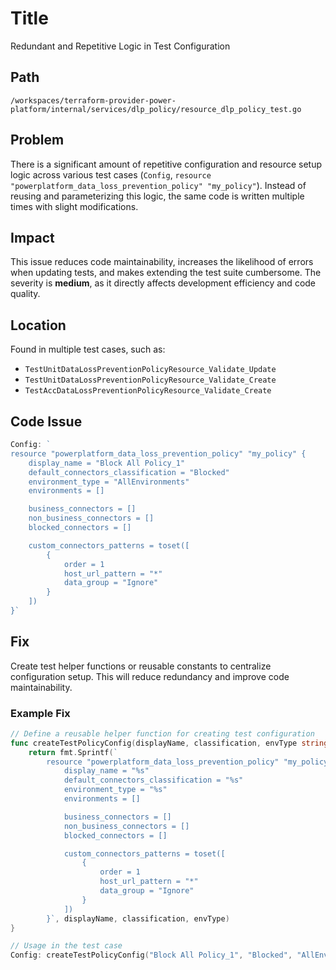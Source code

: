 # Title

Redundant and Repetitive Logic in Test Configuration

## Path

`/workspaces/terraform-provider-power-platform/internal/services/dlp_policy/resource_dlp_policy_test.go`

## Problem

There is a significant amount of repetitive configuration and resource setup logic across various test cases (`Config`, `resource "powerplatform_data_loss_prevention_policy" "my_policy"`). Instead of reusing and parameterizing this logic, the same code is written multiple times with slight modifications.

## Impact

This issue reduces code maintainability, increases the likelihood of errors when updating tests, and makes extending the test suite cumbersome. The severity is **medium**, as it directly affects development efficiency and code quality.

## Location

Found in multiple test cases, such as:
- `TestUnitDataLossPreventionPolicyResource_Validate_Update`
- `TestUnitDataLossPreventionPolicyResource_Validate_Create`
- `TestAccDataLossPreventionPolicyResource_Validate_Create`

## Code Issue

```go
Config: `
resource "powerplatform_data_loss_prevention_policy" "my_policy" {
    display_name = "Block All Policy_1"
    default_connectors_classification = "Blocked"
    environment_type = "AllEnvironments"
    environments = []

    business_connectors = []
    non_business_connectors = []
    blocked_connectors = []

    custom_connectors_patterns = toset([
        {
            order = 1
            host_url_pattern = "*"
            data_group = "Ignore"
        }
    ])
}`
```

## Fix

Create test helper functions or reusable constants to centralize configuration setup. This will reduce redundancy and improve code maintainability.

### Example Fix

```go
// Define a reusable helper function for creating test configuration
func createTestPolicyConfig(displayName, classification, envType string) string {
    return fmt.Sprintf(`
        resource "powerplatform_data_loss_prevention_policy" "my_policy" {
            display_name = "%s"
            default_connectors_classification = "%s"
            environment_type = "%s"
            environments = []

            business_connectors = []
            non_business_connectors = []
            blocked_connectors = []

            custom_connectors_patterns = toset([
                {
                    order = 1
                    host_url_pattern = "*"
                    data_group = "Ignore"
                }
            ])
        }`, displayName, classification, envType)
}

// Usage in the test case
Config: createTestPolicyConfig("Block All Policy_1", "Blocked", "AllEnvironments"),
```